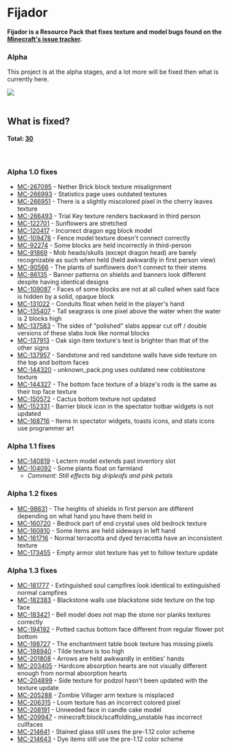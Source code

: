 # Fijador
**Fijador is a Resource Pack that fixes texture and model bugs found on the <a href="https://bugs.mojang.com/browse/MC-114274" target="_blank">Minecraft's issue tracker</a>.**

### Alpha
This project is at the alpha stages, and a lot more will be fixed then what is currently here.

<a href="https://bisecthosting.com/bangetto" target="_blank">
<img src="https://www.bisecthosting.com/partners/custom-banners/81c7319d-d963-477b-9ea6-7fb11e1b8a46.webp">
</a><br><br>

## What is fixed?
#### Total: <u>30</u>
<br>

### Alpha 1.0 fixes
- [MC-267095](https://bugs.mojang.com/browse/MC-267095) - Nether Brick block texture misalignment
- [MC-266993](https://bugs.mojang.com/browse/MC-266993) - Statistics page uses outdated textures
- [MC-266951](https://bugs.mojang.com/browse/MC-266951) - There is a slightly miscolored pixel in the cherry leaves texture
- [MC-266493](https://bugs.mojang.com/browse/MC-266493) - Trial Key texture renders backward in third person
- [MC-122701](https://bugs.mojang.com/browse/MC-122701) - Sunflowers are stretched
- [MC-120417](https://bugs.mojang.com/browse/MC-120417) - Incorrect dragon egg block model
- [MC-109478](https://bugs.mojang.com/browse/MC-109478) - Fence model texture doesn't connect correctly
- [MC-92274](https://bugs.mojang.com/browse/MC-92274) - Some blocks are held incorrectly in third-person
- [MC-91869](https://bugs.mojang.com/browse/MC-91869) - Mob heads/skulls (except dragon head) are barely recognizable as such when held (held awkwardly in first person view)
- [MC-90566](https://bugs.mojang.com/browse/MC-90566) - The plants of sunflowers don't connect to their stems
- [MC-86135](https://bugs.mojang.com/browse/MC-86135) - Banner patterns on shields and banners look different despite having identical designs
- [MC-109087](https://bugs.mojang.com/browse/MC-109087) - Faces of some blocks are not at all culled when said face is hidden by a solid, opaque block
- [MC-131022](https://bugs.mojang.com/browse/MC-131022) - Conduits float when held in the player's hand
- [MC-135407](https://bugs.mojang.com/browse/MC-135407) - Tall seagrass is one pixel above the water when the water is 2 blocks high
- [MC-137583](https://bugs.mojang.com/browse/MC-137583) - The sides of "polished" slabs appear cut off / double versions of these slabs look like normal blocks
- [MC-137913](https://bugs.mojang.com/browse/MC-137913) - Oak sign item texture's text is brighter than that of the other signs
- [MC-137957](https://bugs.mojang.com/browse/MC-137957) - Sandstone and red sandstone walls have side texture on the top and bottom faces
- [MC-144320](https://bugs.mojang.com/browse/MC-144320) - unknown_pack.png uses outdated new cobblestone texture
- [MC-144327](https://bugs.mojang.com/browse/MC-144327) - The bottom face texture of a blaze's rods is the same as their top face texture
- [MC-150572](https://bugs.mojang.com/browse/MC-150572) - Cactus bottom texture not updated
- [MC-152331](https://bugs.mojang.com/browse/MC-152331) - Barrier block icon in the spectator hotbar widgets is not updated
- [MC-168716](https://bugs.mojang.com/browse/MC-168716) - Items in spectator widgets, toasts icons, and stats icons use programmer art

### Alpha 1.1 fixes
- [MC-140819](https://bugs.mojang.com/browse/MC-140819) - Lectern model extends past inventory slot
- [MC-104092](https://bugs.mojang.com/browse/MC-104092) - Some plants float on farmland
    - *Comment: Still effects big dripleafs and pink petals*

### Alpha 1.2 fixes
- [MC-98631](https://bugs.mojang.com/browse/MC-98631) - The heights of shields in first person are different depending on what hand you have them held in
- [MC-160720](https://bugs.mojang.com/browse/MC-160720) - Bedrock part of end crystal uses old bedrock texture
- [MC-160810](https://bugs.mojang.com/browse/MC-160810) - Some items are held sideways in left hand
- [MC-161716](https://bugs.mojang.com/browse/MC-161716) - Normal terracotta and dyed terracotta have an inconsistent texture
- [MC-173455](https://bugs.mojang.com/browse/MC-173455) - Empty armor slot texture has yet to follow texture update

### Alpha 1.3 fixes
- [MC-181777](https://bugs.mojang.com/browse/MC-181777) - Extinguished soul campfires look identical to extinguished normal campfires
- [MC-182383](https://bugs.mojang.com/browse/MC-182383) - Blackstone walls use blackstone side texture on the top face
- [MC-183421](https://bugs.mojang.com/browse/MC-183421) - Bell model does not map the stone nor planks textures correctly
- [MC-194192](https://bugs.mojang.com/browse/MC-194192) - Potted cactus bottom face different from regular flower pot bottom
- [MC-198727](https://bugs.mojang.com/browse/MC-198727) - The enchantment table book texture has missing pixels
- [MC-198940](https://bugs.mojang.com/browse/MC-198940) - Tilde texture is too high
- [MC-201808](https://bugs.mojang.com/browse/MC-201808) - Arrows are held awkwardly in entities' hands
- [MC-203405](https://bugs.mojang.com/browse/MC-203405) - Hardcore absorption hearts are not visually different enough from normal absorption hearts
- [MC-204899](https://bugs.mojang.com/browse/MC-204899) - Side texture for podzol hasn't been updated with the texture update
- [MC-205288](https://bugs.mojang.com/browse/MC-205288) - Zombie Villager arm texture is misplaced
- [MC-206315](https://bugs.mojang.com/browse/MC-206315) - Loom texture has an incorrect colored pixel
- [MC-208191](https://bugs.mojang.com/browse/MC-208191) - Unneeded face in candle cake model
- [MC-209947](https://bugs.mojang.com/browse/MC-209947) - minecraft:block/scaffolding_unstable has incorrect cullfaces
- [MC-214641](https://bugs.mojang.com/browse/MC-214641) - Stained glass still uses the pre-1.12 color scheme
- [MC-214643](https://bugs.mojang.com/browse/MC-214643) - Dye items still use the pre-1.12 color scheme

